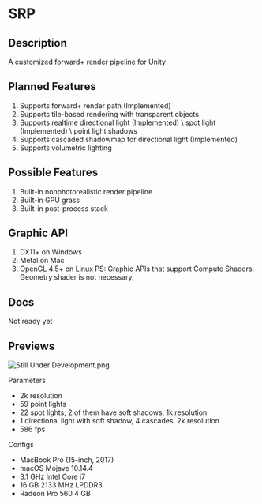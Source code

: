 # SRP

## Description
A customized forward+ render pipeline for Unity

## Planned Features
1. Supports forward+ render path (Implemented)
2. Supports tile-based rendering with transparent objects
3. Supports realtime directional light (Implemented) \ spot light (Implemented) \ point light shadows
4. Supports cascaded shadowmap for directional light (Implemented)
5. Supports volumetric lighting

## Possible Features
1. Built-in nonphotorealistic render pipeline
2. Built-in GPU grass
3. Built-in post-process stack

## Graphic API
1. DX11+ on Windows
2. Metal on Mac
3. OpenGL 4.5+ on Linux
PS: Graphic APIs that support Compute Shaders. Geometry shader is not necessary.

## Docs
Not ready yet

## Previews
![Still Under Development.png](https://i.loli.net/2019/10/08/IryF3zL2GwCnMxd.png)

Parameters
+ 2k resolution
+ 59 point lights
+ 22 spot lights, 2 of them have soft shadows, 1k resolution
+ 1 directional light with soft shadow, 4 cascades, 2k resolution
+ 586 fps

Configs
+ MacBook Pro (15-inch, 2017)
+ macOS Mojave 10.14.4
+ 3.1 GHz Intel Core i7
+ 16 GB 2133 MHz LPDDR3
+ Radeon Pro 560 4 GB